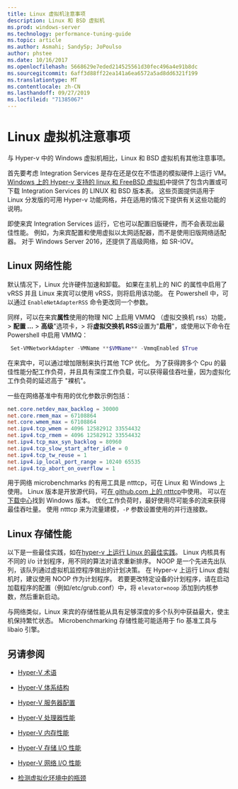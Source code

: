 ```yaml
---
title: Linux 虚拟机注意事项
description: Linux 和 BSD 虚拟机
ms.prod: windows-server
ms.technology: performance-tuning-guide
ms.topic: article
ms.author: Asmahi; SandySp; JoPoulso
author: phstee
ms.date: 10/16/2017
ms.openlocfilehash: 5668629e7eded214525561d30fec496a4e91b8dc
ms.sourcegitcommit: 6aff3d88ff22ea141a6ea6572a5ad8dd6321f199
ms.translationtype: MT
ms.contentlocale: zh-CN
ms.lasthandoff: 09/27/2019
ms.locfileid: "71385067"
---
```

# <a name="linux-virtual-machine-considerations"></a>Linux 虚拟机注意事项

与 Hyper-v 中的 Windows 虚拟机相比，Linux 和 BSD 虚拟机有其他注意事项。

首先要考虑 Integration Services 是存在还是仅在不悟道的模拟硬件上运行 VM。 [Windows 上的 Hyper-v 支持的 linux 和 FreeBSD 虚拟机](https://technet.microsoft.com/windows-server-docs/compute/hyper-v/supported-linux-and-freebsd-virtual-machines-for-hyper-v-on-windows)中提供了包含内置或可下载 Integration Services 的 LINUX 和 BSD 版本表。 这些页面提供适用于 Linux 分发版的可用 Hyper-v 功能网格，并在适用的情况下提供有关这些功能的说明。

即使来宾 Integration Services 运行，它也可以配置旧版硬件，而不会表现出最佳性能。 例如，为来宾配置和使用虚拟以太网适配器，而不是使用旧版网络适配器。 对于 Windows Server 2016，还提供了高级网络，如 SR-IOV。

## <a name="linux-network-performance"></a>Linux 网络性能

默认情况下，Linux 允许硬件加速和卸载。 如果在主机上的 NIC 的属性中启用了 vRSS 并且 Linux 来宾可以使用 vRSS，则将启用该功能。 在 Powershell 中，可以通过 `EnableNetAdapterRSS` 命令更改同一个参数。

同样，可以在来宾**属性**使用的物理 NIC 上启用 VMMQ （虚拟交换机 rss）功能， > **配置 ...**  > **高级**"选项卡，> 将**虚拟交换机 RSS**设置为"**启用**"，或使用以下命令在 Powershell 中启用 VMMQ：

```PowerShell
 Set-VMNetworkAdapter -VMName **$VMName** -VmmqEnabled $True
 ```

在来宾中，可以通过增加限制来执行其他 TCP 优化。 为了获得跨多个 Cpu 的最佳性能分配工作负荷，并且具有深度工作负载，可以获得最佳吞吐量，因为虚拟化工作负荷的延迟高于 "裸机"。

一些在网络基准中有用的优化参数示例包括：

```PowerShell
net.core.netdev_max_backlog = 30000
net.core.rmem_max = 67108864
net.core.wmem_max = 67108864
net.ipv4.tcp_wmem = 4096 12582912 33554432
net.ipv4.tcp_rmem = 4096 12582912 33554432
net.ipv4.tcp_max_syn_backlog = 80960
net.ipv4.tcp_slow_start_after_idle = 0
net.ipv4.tcp_tw_reuse = 1
net.ipv4.ip_local_port_range = 10240 65535
net.ipv4.tcp_abort_on_overflow = 1
```

用于网络 microbenchmarks 的有用工具是 ntttcp，可在 Linux 和 Windows 上使用。 Linux 版本是开放源代码，可[在 github.com 上的 ntttcp](https://github.com/Microsoft/ntttcp-for-linux)中使用。 可以在[下载中心](https://gallery.technet.microsoft.com/NTttcp-Version-528-Now-f8b12769)找到 Windows 版本。 优化工作负荷时，最好使用尽可能多的流来获得最佳吞吐量。 使用 ntttcp 来为流量建模，`-P` 参数设置使用的并行连接数。

## <a name="linux-storage-performance"></a>Linux 存储性能

以下是一些最佳实践，如在[hyper-v 上运行 Linux 的最佳实践](https://technet.microsoft.com/windows-server-docs/compute/hyper-v/best-practices-for-running-linux-on-hyper-v)。 Linux 内核具有不同的 i/o 计划程序，用不同的算法对请求重新排序。 NOOP 是一个先进先出队列，该队列通过虚拟机监控程序做出的计划决策。 在 Hyper-v 上运行 Linux 虚拟机时，建议使用 NOOP 作为计划程序。 若要更改特定设备的计划程序，请在启动加载程序的配置（例如/etc/grub.conf）中，将 `elevator=noop` 添加到内核参数，然后重新启动。

与网络类似，Linux 来宾的存储性能从具有足够深度的多个队列中获益最大，使主机保持繁忙状态。 Microbenchmarking 存储性能可能适用于 fio 基准工具与 libaio 引擎。

## <a name="see-also"></a>另请参阅

-   [Hyper-V 术语](terminology.md)

-   [Hyper-V 体系结构](architecture.md)

-   [Hyper-V 服务器配置](configuration.md)

-   [Hyper-V 处理器性能](processor-performance.md)

-   [Hyper-V 内存性能](memory-performance.md)

-   [Hyper-V 存储 I/O 性能](storage-io-performance.md)

-   [Hyper-V 网络 I/O 性能](network-io-performance.md)

-   [检测虚拟化环境中的瓶颈](detecting-virtualized-environment-bottlenecks.md)
